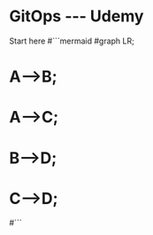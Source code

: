# GitOps --- Udemy
Start here
#```mermaid
#graph LR;
#    A-->B;
#    A-->C;
#    B-->D;
#    C-->D;
#```
